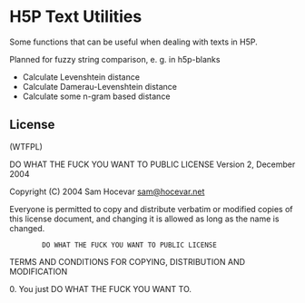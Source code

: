 H5P Text Utilities
==================
Some functions that can be useful when dealing with texts in H5P.

Planned for fuzzy string comparison, e. g. in h5p-blanks
- Calculate Levenshtein distance
- Calculate Damerau-Levenshtein distance
- Calculate some n-gram based distance


## License

(WTFPL)

DO WHAT THE FUCK YOU WANT TO PUBLIC LICENSE 
                    Version 2, December 2004 

 Copyright (C) 2004 Sam Hocevar <sam@hocevar.net> 

 Everyone is permitted to copy and distribute verbatim or modified 
 copies of this license document, and changing it is allowed as long 
 as the name is changed. 

            DO WHAT THE FUCK YOU WANT TO PUBLIC LICENSE 
   TERMS AND CONDITIONS FOR COPYING, DISTRIBUTION AND MODIFICATION 

  0\. You just DO WHAT THE FUCK YOU WANT TO.
